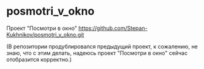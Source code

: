 # posmotri_v_okno
Проект "Посмотри в окно"
https://github.com/Stepan-Kukhnikov/posmotri_v_okno.git

(В репозитории продублировался предыдущий проект, к сожалению, не знаю, что с этим делать, надеюсь проект "Посмотри в окно" сейчас отобразится корректно.)
